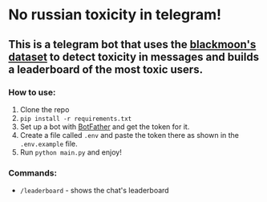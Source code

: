 # No russian toxicity in telegram!

## This is a telegram bot that uses the [blackmoon's dataset](https://www.kaggle.com/datasets/blackmoon/russian-language-toxic-comments) to detect toxicity in messages and builds a leaderboard of the most toxic users.

### How to use:
1. Clone the repo
2. `pip install -r requirements.txt`
3. Set up a bot with [BotFather](https://t.me/botfather) and get the token for it.
4. Create a file called `.env` and paste the token there as shown in the `.env.example` file.
5. Run `python main.py` and enjoy!

### Commands:
- `/leaderboard` - shows the chat's leaderboard
